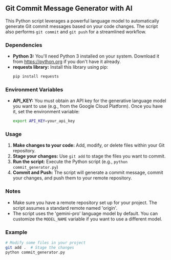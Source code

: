 ## Git Commit Message Generator with AI

This Python script leverages a powerful language model to automatically generate Git commit messages based on your code changes. The script also performs `git commit` and `git push` for a streamlined workflow.

### Dependencies

* **Python 3:** You'll need Python 3 installed on your system. Download it from https://python.org if you don't have it already.
* **requests library:** Install this library using pip:
    ```bash
    pip install requests
    ```

### Environment Variables

* **API_KEY:** You must obtain an API key for the generative language model you want to use (e.g., from the Google Cloud Platform).  Once you have it, set the environment variable:
    ```bash
    export API_KEY=your_api_key
    ```

### Usage

1. **Make changes to your code:** Add, modify, or delete files within your Git repository.
2. **Stage your changes:** Use `git add` to stage the files you want to commit.
3. **Run the script:** Execute the Python script (e.g., `python commit_generator.py`)
4. **Commit and Push:** The script will generate a commit message, commit your changes, and push them to your remote repository.

### Notes

* Make sure you have a remote repository set up for your project. The script assumes a standard remote named 'origin'.
* The script uses the 'gemini-pro' language model by default. You can customize the `MODEL_NAME` variable if you want to use a different model.

### Example

```bash
# Modify some files in your project
git add .  # Stage the changes
python commit_generator.py


